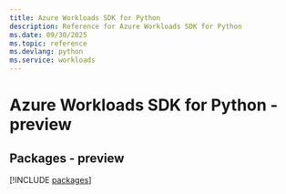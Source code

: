 ```yaml
---
title: Azure Workloads SDK for Python
description: Reference for Azure Workloads SDK for Python
ms.date: 09/30/2025
ms.topic: reference
ms.devlang: python
ms.service: workloads
---
```

# Azure Workloads SDK for Python - preview
## Packages - preview
[!INCLUDE [packages](workloads-index.md)]